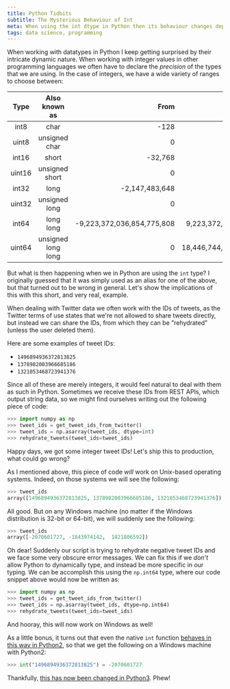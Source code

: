 ```yaml
---
title: Python Tidbits
subtitle: The Mysterious Behaviour of Int
meta: When using the int dtype in Python then its behaviour changes depending on the operating system, resulting in mysterious negative integers. We explore this phenomenon and how these behaviours can be avoided.
tags: data science, programming
---
```


When working with datatypes in Python I keep getting surprised by their intricate
dynamic nature. When working with integer values in other programming languages we
often have to declare the _precision_ of the types that we are using. In the case of
integers, we have a wide variety of ranges to choose between:

| **Type** | **Also known as**  | **From**                   | **To**                     |
|:--------:|:------------------:|---------------------------:|---------------------------:|
| int8     | char               | -128                       | 127                        |
| uint8    | unsigned char      | 0                          | 255                        |
| int16    | short              | -32,768                    | 32,767                     |
| uint16   | unsigned short     | 0                          | 65,535                     |
| int32    | long               | -2,147,483,648             | 2,147,483,647              |
| uint32   | unsigned long      | 0                          | 4,294,967,295              |
| int64    | long long          | -9,223,372,036,854,775,808 | 9,223,372,036,854,775,807  |
| uint64   | unsigned long long | 0                          | 18,446,744,073,709,551,615 |

But what is then happening when we in Python are using the `int` type? I originally
guessed that it was simply used as an alias for one of the above, but that turned out
to be wrong in general. Let's show the implications of this with this short, and very
real, example.

When dealing with Twitter data we often work with the IDs of tweets, as the Twitter
terms of use states that we're not allowed to share tweets directly, but instead we can
share the IDs, from which they can be "rehydrated" (unless the user deleted them).

Here are some examples of tweet IDs:

- `1496894936372813825`
- `1378982003966685186`
- `1321053468723941376`

Since all of these are merely integers, it would feel natural to deal with them as such
in Python. Sometimes we receive these IDs from REST APIs, which output string data, so
we might find ourselves writing out the following piece of code:

```python
>>> import numpy as np
>>> tweet_ids = get_tweet_ids_from_twitter()
>>> tweet_ids = np.asarray(tweet_ids, dtype=int)
>>> rehydrate_tweets(tweet_ids=tweet_ids)
```

Happy days, we got some integer tweet IDs! Let's ship this to production, what could go
wrong?

As I mentioned above, this piece of code _will_ work on Unix-based operating systems.
Indeed, on those systems we will see the following:
```python
>>> tweet_ids
array([1496894936372813825, 1378982003966685186, 1321053468723941376])
```

All good. But on any Windows machine (no matter if the Windows distribution is 32-bit
or 64-bit), we will suddenly see the following:
```python
>>> tweet_ids
array([-2070601727, -1843974142,  1821806592])
```

Oh dear! Suddenly our script is trying to rehydrate negative tweet IDs and we face some
very obscure error messages. We can fix this if we *don't* allow Python to dynamically
type, and instead be more specific in our typing. We can be accomplish this using
the `np.int64` type, where our code snippet above would now be written as:
```python
>>> import numpy as np
>>> tweet_ids = get_tweet_ids_from_twitter()
>>> tweet_ids = np.asarray(tweet_ids, dtype=np.int64)
>>> rehydrate_tweets(tweet_ids=tweet_ids)
```

And hooray, this will now work on Windows as well!

As a little bonus, it turns out that even the native `int` function [behaves in this
way in Python2](https://docs.python.org/2/library/stdtypes.html#typesnumeric), so that
we get the following on a Windows machine with Python2:
```python
>>> int("1496894936372813825") = -2070601727
```

Thankfully, [this has now been changed in
Python3](https://docs.python.org/3/library/stdtypes.html#typesnumeric). Phew!
